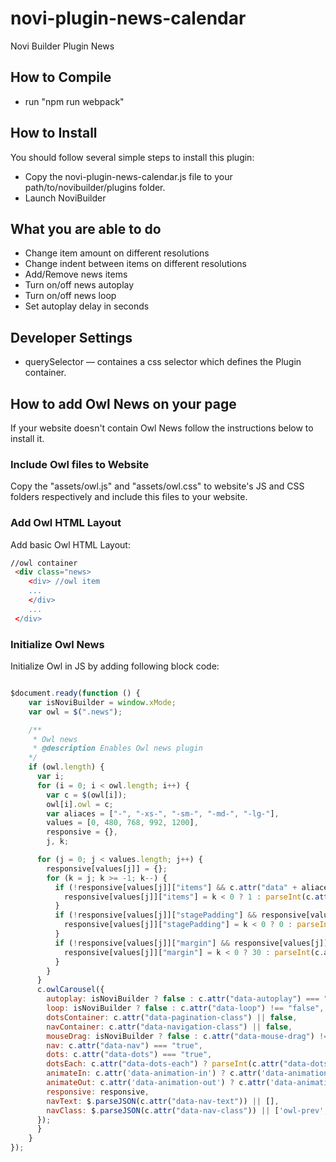 # novi-plugin-news-calendar
Novi Builder Plugin News

## How to Compile
* run "npm run webpack"

## How to Install
You should follow several simple steps to install this plugin:
* Copy the novi-plugin-news-calendar.js file to your path/to/novibuilder/plugins folder.
* Launch NoviBuilder 

## What you are able to do
* Change item amount on different resolutions
* Change indent between items on different resolutions
* Add/Remove news items
* Turn on/off news autoplay
* Turn on/off news loop
* Set autoplay delay in seconds

## Developer Settings
* querySelector — containes a css selector which defines the Plugin container.

## How to add Owl News on your page
If your website doesn't contain Owl News follow the instructions below to install it.

### Include Owl files to Website
Copy the "assets/owl.js" and "assets/owl.css" to website's JS and CSS folders respectively and include this files to your website.

### Add Owl HTML Layout
Add basic Owl HTML Layout:

```html
//owl container
 <div class="news>
    <div> //owl item
    ...
    </div>
    ...
 </div>
```

### Initialize Owl News
Initialize Owl in JS by adding following block code:

```js

$document.ready(function () {
    var isNoviBuilder = window.xMode;
    var owl = $(".news");

    /**
     * Owl news
     * @description Enables Owl news plugin
    */
    if (owl.length) {
      var i;
      for (i = 0; i < owl.length; i++) {
        var c = $(owl[i]);
        owl[i].owl = c;
        var aliaces = ["-", "-xs-", "-sm-", "-md-", "-lg-"],
        values = [0, 480, 768, 992, 1200],
        responsive = {},
        j, k;

      for (j = 0; j < values.length; j++) {
        responsive[values[j]] = {};
        for (k = j; k >= -1; k--) {
          if (!responsive[values[j]]["items"] && c.attr("data" + aliaces[k] + "items")) {
            responsive[values[j]]["items"] = k < 0 ? 1 : parseInt(c.attr("data" + aliaces[k] + "items"), 10);
          }
          if (!responsive[values[j]]["stagePadding"] && responsive[values[j]]["stagePadding"] !== 0 && c.attr("data" + aliaces[k] + "stage-padding")) {
            responsive[values[j]]["stagePadding"] = k < 0 ? 0 : parseInt(c.attr("data" + aliaces[k] + "stage-padding"), 10);
          }
          if (!responsive[values[j]]["margin"] && responsive[values[j]]["margin"] !== 0 && c.attr("data" + aliaces[k] + "margin")) {
            responsive[values[j]]["margin"] = k < 0 ? 30 : parseInt(c.attr("data" + aliaces[k] + "margin"), 10);
          }
        }
      }
      c.owlCarousel({
        autoplay: isNoviBuilder ? false : c.attr("data-autoplay") === "true",
        loop: isNoviBuilder ? false : c.attr("data-loop") !== "false",
        dotsContainer: c.attr("data-pagination-class") || false,
        navContainer: c.attr("data-navigation-class") || false,
        mouseDrag: isNoviBuilder ? false : c.attr("data-mouse-drag") !== "false",
        nav: c.attr("data-nav") === "true",
        dots: c.attr("data-dots") === "true",
        dotsEach: c.attr("data-dots-each") ? parseInt(c.attr("data-dots-each"), 10) : false,
        animateIn: c.attr('data-animation-in') ? c.attr('data-animation-in') : false,
        animateOut: c.attr('data-animation-out') ? c.attr('data-animation-out') : false,
        responsive: responsive,
        navText: $.parseJSON(c.attr("data-nav-text")) || [],
        navClass: $.parseJSON(c.attr("data-nav-class")) || ['owl-prev', 'owl-next']
      });
      }
    }
});
